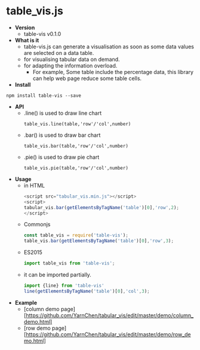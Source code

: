# table_vis.js
  * **Version**
    * table-vis v0.1.0
  * **What is it**
    * table-vis.js can generate a visualisation as soon as some data values are selected on a data table.
    * for visualising tabular data on demand.
    * for adapting the information overload.
      * For example, Some table include the percentage data, this library can help web page reduce some table cells.
  * **Install**
   ```
   npm install table-vis --save
   ```
  * **API**
    * .line() is used to draw line chart
      ```
      table_vis.line(table,'row'/'col',number)
      ```
    * .bar() is used to draw bar chart
      ``` 
      table_vis.bar(table,'row'/'col',number)
      ```
    * .pie() is used to draw pie chart
      ```
      table_vis.pie(table,'row'/'col',number)
      ```
  * **Usage**
    * in HTML
      ```javascript
      <script src="tabular_vis.min.js"></script>
      <script>
      tabular_vis.bar(getElementsByTagName('table')[0],'row',2);
      </script>
      ```
    * Commonjs
      ```javascript
      const table_vis = require('table-vis');
      table_vis.bar(getElementsByTagName('table')[0],'row',3);
      ```
    * ES2015
      ```javascript
      import table_vis from 'table-vis';
      ```
    * it can be imported partially.
      ```javascript
      import {line} from 'table-vis'
      line(getElementsByTagName('table')[0],'col',3);
      ```
   * **Example**
     * [column demo page][https://github.com/YarnChen/tabular_vis/edit/master/demo/column_demo.html]
     * [row demo page][https://github.com/YarnChen/tabular_vis/edit/master/demo/row_demo.html]
